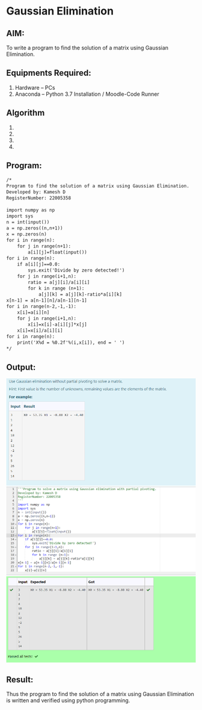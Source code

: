 # Gaussian Elimination

## AIM:
To write a program to find the solution of a matrix using Gaussian Elimination.

## Equipments Required:
1. Hardware – PCs
2. Anaconda – Python 3.7 Installation / Moodle-Code Runner

## Algorithm
1. 
2. 
3. 
4. 

## Program:
```
/*
Program to find the solution of a matrix using Gaussian Elimination.
Developed by: Kamesh D
RegisterNumber: 22005358

import numpy as np
import sys
n = int(input())
a = np.zeros((n,n+1))
x = np.zeros(n)
for i in range(n):
    for j in range(n+1):
        a[i][j]=float(input())
for i in range(n):
    if a[i][j]==0.0:
        sys.exit('Divide by zero detected!')
    for j in range(i+1,n):
        ratio = a[j][i]/a[i][i]
        for k in range (n+1):
            a[j][k] = a[j][k]-ratio*a[i][k]
x[n-1] = a[n-1][n]/a[n-1][n-1]
for i in range(n-2,-1,-1):
    x[i]=a[i][n]
    for j in range(i+1,n):
        x[i]=x[i]-a[i][j]*x[j]
    x[i]=x[i]/a[i][i]
for i in range(n):
    print('X%d = %0.2f'%(i,x[i]), end = ' ')
*/
```

## Output:
![](/Screenshot%202023-01-24%20001532.png)
![](/Screenshot%202023-01-24%20001652.png)
![](/Screenshot%202023-01-24%20001711.png)

## Result:
Thus the program to find the solution of a matrix using Gaussian Elimination is written and verified using python programming.

